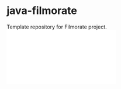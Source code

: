 # java-filmorate
Template repository for Filmorate project.
![Contribution guidelines for this project](Untitled.pdf)
